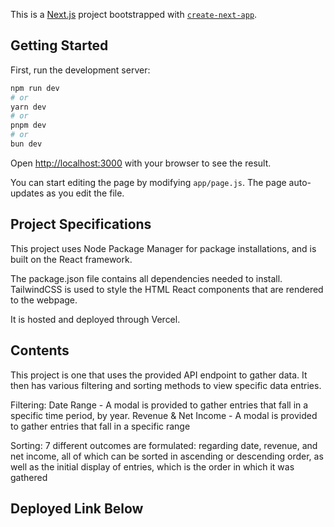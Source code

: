 This is a [Next.js](https://nextjs.org) project bootstrapped with [`create-next-app`](https://github.com/vercel/next.js/tree/canary/packages/create-next-app).

## Getting Started

First, run the development server:

```bash
npm run dev
# or
yarn dev
# or
pnpm dev
# or
bun dev
```

Open [http://localhost:3000](http://localhost:3000) with your browser to see the result.

You can start editing the page by modifying `app/page.js`. The page auto-updates as you edit the file.

## Project Specifications

This project uses Node Package Manager for package installations, and is built on the React framework. 

The package.json file contains all dependencies needed to install. TailwindCSS is used to style the HTML React components that are rendered to the webpage.

It is hosted and deployed through Vercel.

## Contents

This project is one that uses the provided API endpoint to gather data. It then has various filtering and sorting methods to view specific data entries.

Filtering:
    Date Range - A modal is provided to gather entries that fall in a specific time period, by year.
    Revenue & Net Income - A modal is provided to gather entries that fall in a specific range

Sorting:
    7 different outcomes are formulated: regarding date, revenue, and net income, all of which can be sorted in ascending or descending order, as well as the initial display of entries, which is the order in which it was gathered

## Deployed Link Below